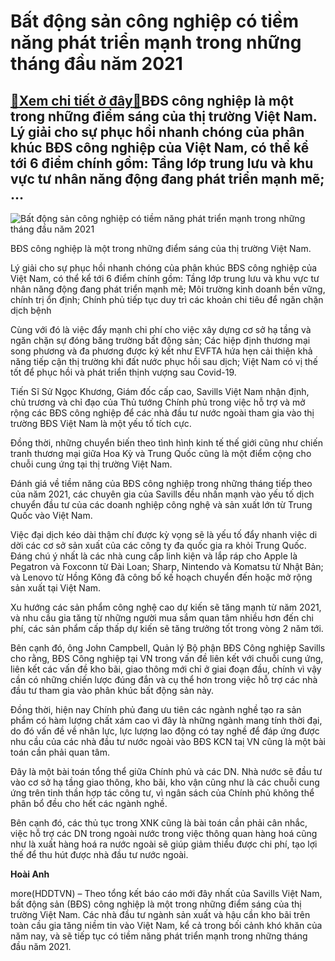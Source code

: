 Bất động sản công nghiệp có tiềm năng phát triển mạnh trong những tháng đầu năm 2021
====================================================================================

[:gift:Xem chi tiết ở đây:gift:](https://hddtvn.com/bat-dong-san-cong-nghiep-co-tiem-nang-phat-trien-manh-trong-nhung-thang-dau-nam-2021/)BĐS công nghiệp là một trong những điểm sáng của thị trường Việt Nam. Lý giải cho sự phục hồi nhanh chóng của phân khúc BĐS công nghiệp của Việt Nam, có thể kể tới 6 điểm chính gồm: Tầng lớp trung lưu và khu vực tư nhân năng động đang phát triển mạnh mẽ; …
----------------------------------------------------------------------------------------------------------------------------------------------------------------------------------------------------------------------------------------------------------------





![Bất động sản công nghiệp có tiềm năng phát triển mạnh trong những tháng đầu năm 2021](https://hddtvn.com/wp-content/uploads/2021/01/0401_thdt-thang-10.jpg "Bất động sản công nghiệp có tiềm năng phát triển mạnh trong những tháng đầu năm 2021")


BĐS công nghiệp là một trong những điểm sáng của thị trường Việt Nam.



Lý giải cho sự phục hồi nhanh chóng của phân khúc BĐS công nghiệp của Việt Nam, có thể kể tới 6 điểm chính gồm: Tầng lớp trung lưu và khu vực tư nhân năng động đang phát triển mạnh mẽ; Môi trường kinh doanh bền vững, chính trị ổn định; Chính phủ tiếp tục duy trì các khoản chi tiêu để ngăn chặn dịch bệnh


Cùng với đó là việc đẩy mạnh chi phí cho việc xây dựng cơ sở hạ tầng và ngăn chặn sự đóng băng trường bất động sản; Các hiệp định thương mại song phương và đa phương được ký kết như EVFTA hứa hẹn cải thiện khả năng tiếp cận thị trường khi đất nước phục hồi sau dịch; Việt Nam có vị thế tốt để phục hồi và phát triển thịnh vượng sau Covid-19.


Tiến Sĩ Sử Ngọc Khương, Giám đốc cấp cao, Savills Việt Nam nhận định, chủ trương và chỉ đạo của Thủ tướng Chính phủ trong việc hỗ trợ và mở rộng các BĐS công nghiệp để các nhà đầu tư nước ngoài tham gia vào thị trường BĐS Việt Nam là một yếu tố tích cực.


Đồng thời, những chuyển biến theo tình hình kinh tế thế giới cũng như chiến tranh thương mại giữa Hoa Kỳ và Trung Quốc cũng là một điểm cộng cho chuỗi cung ứng tại thị trường Việt Nam.


Đánh giá về tiềm năng của BĐS công nghiệp trong những tháng tiếp theo của năm 2021, các chuyên gia của Savills đều nhấn mạnh vào yếu tố dịch chuyển đầu tư của các doanh nghiệp công nghệ và sản xuất lớn từ Trung Quốc vào Việt Nam.


Việc đại dịch kéo dài thậm chí được kỳ vọng sẽ là yếu tố đẩy nhanh việc di dời các cơ sở sản xuất của các công ty đa quốc gia ra khỏi Trung Quốc. Đáng chú ý nhất là các nhà cung cấp linh kiện và lắp ráp cho Apple là Pegatron và Foxconn từ Đài Loan; Sharp, Nintendo và Komatsu từ Nhật Bản; và Lenovo từ Hồng Kông đã công bố kế hoạch chuyển đến hoặc mở rộng sản xuất tại Việt Nam.


Xu hướng các sản phẩm công nghệ cao dự kiến sẽ tăng mạnh từ năm 2021, và nhu cầu gia tăng từ những người mua sắm quan tâm nhiều hơn đến chi phí, các sản phẩm cấp thấp dự kiến sẽ tăng trưởng tốt trong vòng 2 năm tới.


Bên cạnh đó, ông John Campbell, Quản lý Bộ phận BĐS Công nghiệp Savills cho rằng, BĐS Công nghiệp tại VN trong vấn đề liên kết với chuỗi cung ứng, liên kết các vấn đề kho bãi, giao thông mới chỉ ở giai đoạn đầu, chính vì vậy cần có những chiến lược đúng đắn và cụ thể hơn trong việc hỗ trợ các nhà đầu tư tham gia vào phân khúc bất động sản này.


Đồng thời, hiện nay Chính phủ đang ưu tiên các ngành nghề tạo ra sản phẩm có hàm lượng chất xám cao vì đây là những ngành mang tính thời đại, do đó vấn đề về nhân lực, lực lượng lao động có tay nghề để đáp ứng được nhu cầu của các nhà đầu tư nước ngoài vào BĐS KCN taị VN cũng là một bài toán cần phải quan tâm.


Đây là một bài toán tổng thể giữa Chính phủ và các DN. Nhà nước sẽ đầu tư vào cơ sở hạ tầng giao thông, kho bãi, kho vận cũng như là các chuỗi cung ứng trên tinh thần hợp tác công tư, vì ngân sách của Chính phủ không thể phân bổ đều cho hết các ngành nghề.


Bên cạnh đó, các thủ tục trong XNK cũng là bài toán cần phải cân nhắc, việc hỗ trợ các DN trong ngoài nước trong việc thông quan hàng hoá cũng như là xuất hàng hoá ra nước ngoài sẽ giúp giảm thiểu được chi phí, tạo lợi thế để thu hút được nhà đầu tư nước ngoài.




**Hoài Anh**



more(HDDTVN) – Theo tổng kết báo cáo mới đây nhất của Savills Việt Nam, bất động sản (BĐS) công nghiệp là một trong những điểm sáng của thị trường Việt Nam. Các nhà đầu tư ngành sản xuất và hậu cần kho bãi trên toàn cầu gia tăng niềm tin vào Việt Nam, kể cả trong bối cảnh khó khăn của năm nay, và sẽ tiếp tục có tiềm năng phát triển mạnh trong những tháng đầu năm 2021.

